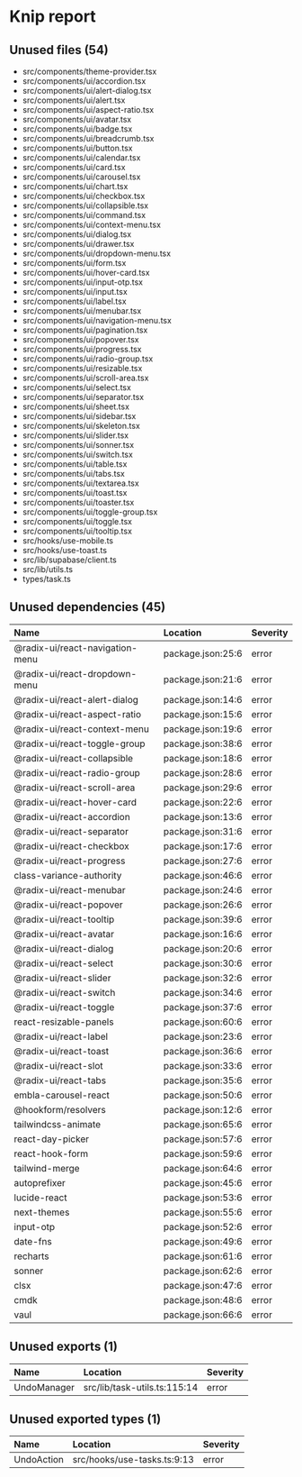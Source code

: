 # Knip report

## Unused files (54)

* src/components/theme-provider.tsx
* src/components/ui/accordion.tsx
* src/components/ui/alert-dialog.tsx
* src/components/ui/alert.tsx
* src/components/ui/aspect-ratio.tsx
* src/components/ui/avatar.tsx
* src/components/ui/badge.tsx
* src/components/ui/breadcrumb.tsx
* src/components/ui/button.tsx
* src/components/ui/calendar.tsx
* src/components/ui/card.tsx
* src/components/ui/carousel.tsx
* src/components/ui/chart.tsx
* src/components/ui/checkbox.tsx
* src/components/ui/collapsible.tsx
* src/components/ui/command.tsx
* src/components/ui/context-menu.tsx
* src/components/ui/dialog.tsx
* src/components/ui/drawer.tsx
* src/components/ui/dropdown-menu.tsx
* src/components/ui/form.tsx
* src/components/ui/hover-card.tsx
* src/components/ui/input-otp.tsx
* src/components/ui/input.tsx
* src/components/ui/label.tsx
* src/components/ui/menubar.tsx
* src/components/ui/navigation-menu.tsx
* src/components/ui/pagination.tsx
* src/components/ui/popover.tsx
* src/components/ui/progress.tsx
* src/components/ui/radio-group.tsx
* src/components/ui/resizable.tsx
* src/components/ui/scroll-area.tsx
* src/components/ui/select.tsx
* src/components/ui/separator.tsx
* src/components/ui/sheet.tsx
* src/components/ui/sidebar.tsx
* src/components/ui/skeleton.tsx
* src/components/ui/slider.tsx
* src/components/ui/sonner.tsx
* src/components/ui/switch.tsx
* src/components/ui/table.tsx
* src/components/ui/tabs.tsx
* src/components/ui/textarea.tsx
* src/components/ui/toast.tsx
* src/components/ui/toaster.tsx
* src/components/ui/toggle-group.tsx
* src/components/ui/toggle.tsx
* src/components/ui/tooltip.tsx
* src/hooks/use-mobile.ts
* src/hooks/use-toast.ts
* src/lib/supabase/client.ts
* src/lib/utils.ts
* types/task.ts

## Unused dependencies (45)

| Name                            | Location          | Severity |
| :------------------------------ | :---------------- | :------- |
| @radix-ui/react-navigation-menu | package.json:25:6 | error    |
| @radix-ui/react-dropdown-menu   | package.json:21:6 | error    |
| @radix-ui/react-alert-dialog    | package.json:14:6 | error    |
| @radix-ui/react-aspect-ratio    | package.json:15:6 | error    |
| @radix-ui/react-context-menu    | package.json:19:6 | error    |
| @radix-ui/react-toggle-group    | package.json:38:6 | error    |
| @radix-ui/react-collapsible     | package.json:18:6 | error    |
| @radix-ui/react-radio-group     | package.json:28:6 | error    |
| @radix-ui/react-scroll-area     | package.json:29:6 | error    |
| @radix-ui/react-hover-card      | package.json:22:6 | error    |
| @radix-ui/react-accordion       | package.json:13:6 | error    |
| @radix-ui/react-separator       | package.json:31:6 | error    |
| @radix-ui/react-checkbox        | package.json:17:6 | error    |
| @radix-ui/react-progress        | package.json:27:6 | error    |
| class-variance-authority        | package.json:46:6 | error    |
| @radix-ui/react-menubar         | package.json:24:6 | error    |
| @radix-ui/react-popover         | package.json:26:6 | error    |
| @radix-ui/react-tooltip         | package.json:39:6 | error    |
| @radix-ui/react-avatar          | package.json:16:6 | error    |
| @radix-ui/react-dialog          | package.json:20:6 | error    |
| @radix-ui/react-select          | package.json:30:6 | error    |
| @radix-ui/react-slider          | package.json:32:6 | error    |
| @radix-ui/react-switch          | package.json:34:6 | error    |
| @radix-ui/react-toggle          | package.json:37:6 | error    |
| react-resizable-panels          | package.json:60:6 | error    |
| @radix-ui/react-label           | package.json:23:6 | error    |
| @radix-ui/react-toast           | package.json:36:6 | error    |
| @radix-ui/react-slot            | package.json:33:6 | error    |
| @radix-ui/react-tabs            | package.json:35:6 | error    |
| embla-carousel-react            | package.json:50:6 | error    |
| @hookform/resolvers             | package.json:12:6 | error    |
| tailwindcss-animate             | package.json:65:6 | error    |
| react-day-picker                | package.json:57:6 | error    |
| react-hook-form                 | package.json:59:6 | error    |
| tailwind-merge                  | package.json:64:6 | error    |
| autoprefixer                    | package.json:45:6 | error    |
| lucide-react                    | package.json:53:6 | error    |
| next-themes                     | package.json:55:6 | error    |
| input-otp                       | package.json:52:6 | error    |
| date-fns                        | package.json:49:6 | error    |
| recharts                        | package.json:61:6 | error    |
| sonner                          | package.json:62:6 | error    |
| clsx                            | package.json:47:6 | error    |
| cmdk                            | package.json:48:6 | error    |
| vaul                            | package.json:66:6 | error    |

## Unused exports (1)

| Name        | Location                     | Severity |
| :---------- | :--------------------------- | :------- |
| UndoManager | src/lib/task-utils.ts:115:14 | error    |

## Unused exported types (1)

| Name       | Location                    | Severity |
| :--------- | :-------------------------- | :------- |
| UndoAction | src/hooks/use-tasks.ts:9:13 | error    |

